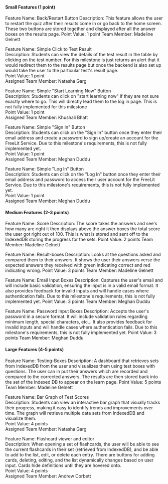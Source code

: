 <h4>Small Features (1 point)</h4>
Feature Name: Back/Restart Button
Description: This feature allows the user to restart the quiz after their results come in or go back to the home screen. These two buttons are stored together and displayed after all the answer boxes on the results page.
Point Value: 1 point
Team Member: Madeline Gelnett<p>

Feature Name: Simple Click to Test Result<br>
Description: Students can view the details of the test result in the table by clicking on the test number. For this milestone is just returns an alert that it would redirect them to the results page but once the backend is also set up would take the user to the particular test's result page.<br>
Point Value: 1 point <br>
Assigned Team Member: Natasha Garg

Feature Name: Simple "Start Learning Now" Button<br>
Description: Students can click on "start learning now" if they are not sure exactly where to go. This will directly lead them to the log in page. This is not fully implemented for this milestone <br>
Point Value: 1 point <br>
Assigned Team Member: Khushali Bhatt

Feature Name: Simple "Sign In" Button<br>
Description: Students can click on the "Sign In" button once they enter their email address and create a password to sign up/create an account for the FreeLit Service. Due to this milestone's requirements, this is not fully implemented yet. <br>
Point Value: 1 point <br>
Assigned Team Member: Meghan Duddu

Feature Name: Simple "Log In" Button<br>
Description: Students can click on the "Log In" button once they enter their email address and password to access their user account for the FreeLit Service. Due to this milestone's requirements, this is not fully implemented yet. <br>
Point Value: 1 point <br>
Assigned Team Member: Meghan Duddu

<h4>Medium Features (2-3 points)</h4>
Feature Name: Score
Description: The score takes the answers and see's how many are right it then displays above the answer boxes the total score the user got right out of 100. This is what is stored and sent off to the IndexedDB storing the progress for the sets.
Point Value: 2 points
Team Member: Madeline Gelnett

Feature Name: Result-boxes
Description: Looks at the questions asked and compared them to their answers. It shows the user their answers verse the expected answers they received with green indicating correct and red indicating wrong.
Point Value: 3 points
Team Member: Madeline Gelnett

Feature Name: Email Input Boxes
Description: Captures the user's email and will include basic validation, ensuring the input is in a valid email format. It also provides feedback for invalid inputs and will handle cases where authentication fails. Due to this milestone's requirements, this is not fully implemented yet.
Point Value: 3 points
Team Member: Meghan Duddu

Feature Name: Password Input Boxes
Description: Accepts the user's password in a secure format. It will include validation rules regarding minimum length, special characters, etc... It also provides feedback for invalid inputs and will handle cases where authentication fails. Due to this milestone's requirements, this is not fully implemented yet.
Point Value: 3 points
Team Member: Meghan Duddu

<h4>Large Features (4-5 points)</h4>
Feature Name: Testing-Boxes 
Description: A dashboard that retrieves sets from IndexedDB from the user and visualizes them using test boxes with questions. The user can in put their answers which are recorded and compared to the corrected answers. The results are then stored back into the set of the Indexed DB to appear on the learn page. 
Point Value: 5 points
Team Member: Madeline Gelnett <p>

Feature Name: Bar Graph of Test Scores <br>
Description: Students can view an interactive bar graph that visually tracks their progress, making it easy to identify trends and improvements over time. The graph will retrieve multiple data sets from IndexedDB and visualize them. <br>
Point Value: 4 points <br>
Assigned Team Member: Natasha Garg

Feature Name: Flashcard viewer and editor <br>
Description: When opening a set of flashcards, the user will be able to see the current flashcards in their set (retrieved from IndexedDB), and be able to add to the list, edit, or delete each entry. There are buttons for adding cards, deleting, editing, and the list dynamically changes based on user input. Cards hide definitions until they are hovered onto.<br>
Point Value: 4 points <br>
Assigned Team Member: Andrew Corbett

